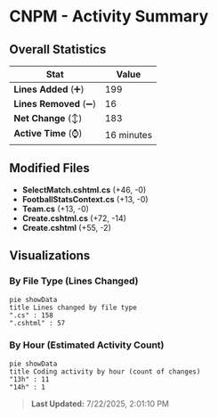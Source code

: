 # CNPM - Activity Summary 

## Overall Statistics

| Stat                   | Value                                                             |
| ---------------------- | ----------------------------------------------------------------- |
| **Lines Added** (➕)   | 199                                          |
| **Lines Removed** (➖) | 16                                        |
| **Net Change** (↕)    | 183                |
| **Active Time** (⌚)   | 16 minutes |


## Modified Files
- **SelectMatch.cshtml.cs** (+46, -0)
- **FootballStatsContext.cs** (+13, -0)
- **Team.cs** (+13, -0)
- **Create.cshtml.cs** (+72, -14)
- **Create.cshtml** (+55, -2)

## Visualizations

### By File Type (Lines Changed)

```mermaid
pie showData
title Lines changed by file type
".cs" : 158
".cshtml" : 57
```

### By Hour (Estimated Activity Count)

```mermaid
pie showData
title Coding activity by hour (count of changes)
"13h" : 11
"14h" : 1
```


> **Last Updated:** 7/22/2025, 2:01:10 PM